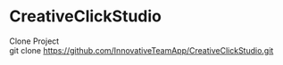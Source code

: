# CreativeClickStudio


Clone Project
<br/>
git clone https://github.com/InnovativeTeamApp/CreativeClickStudio.git
